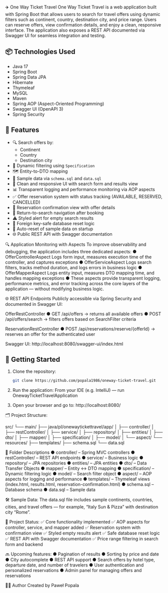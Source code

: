 ✈️ One Way Ticket Travel
One Way Ticket Travel is a web application built with Spring Boot that allows users to search for travel offers using dynamic filters such as continent, country, destination city, and price range. Users can reserve offers, view confirmation details, and enjoy a clean, responsive interface. The application also exposes a REST API documented via Swagger UI for seamless integration and testing.

## 📦 Technologies Used

- Java 17
- Spring Boot
- Spring Data JPA
- Hibernate
- Thymeleaf
- MySQL 
- Maven
- Spring AOP (Aspect-Oriented Programming)
- Swagger UI (OpenAPI 3)
- Spring Security


## 🧭 Features

- 🔍 Search offers by:
  - Continent
  - Country
  - Destination city
- 📄 Dynamic filtering using `Specification`
- 🗺️ Entity-to-DTO mapping
- 🧪 Sample data via `schema.sql` and `data.sql`
- 🎨 Clean and responsive UI with search form and results view
- 📊 Transparent logging and performance monitoring via AOP aspects
- ✅ Offer reservation system with status tracking (AVAILABLE, RESERVED, CANCELLED)
- 📩 Reservation confirmation view with offer details
- 🔁 Return-to-search navigation after booking
- ⚠️ Styled alert for empty search results
- 🔐 Foreign key-safe database reset logic
- 🧹 Auto-reset of sample data on startup
- 🌐 Public REST API with Swagger documentation


🔍 Application Monitoring with Aspects
To improve observability and debugging, the application includes three dedicated aspects:
  ● OfferControllerAspect Logs form input, measures execution time of the controller, and captures exceptions
  ● OfferServiceAspect Logs search filters, tracks method duration, and logs errors in business logic
  ● OfferMapperAspect Logs entity input, measures DTO mapping time, and handles mapping exceptions
  ● These aspects provide transparent logging, performance metrics, and error tracking across the core layers of the application — without modifying business logic.


  🌐 REST API Endpoints
Publicly accessible via Spring Security and documented in Swagger UI:

OfferRestController
  ● GET /api/offers → returns all available offers
  ● POST /api/offers/search → filters offers based on SearchFilter criteria

ReservationRestController
  ● POST /api/reservations/reserve/{offerId} → reserves an offer for the authenticated user

Swagger UI: http://localhost:8080/swagger-ui/index.html

  
## 🚀 Getting Started

1. Clone the repository:
   ```bash
   git clone https://github.com/popala1986/oneway-ticket-travel.git

2. Run the application:
   From your IDE (e.g. IntelliJ) — run OnewayTicketTravelApplication

3. Open your browser and go to:
     http://localhost:8080/

🗂️ Project Structure:

src/
└── main/
    ├── java/pl/onewaytickettravel/app/
    │   ├── controller/
    │   ├── restController/
    │   ├── service/
    │   ├── repository/
    │   ├── entities/
    │   ├── dto/
    │   ├── mapper/
    │   ├── specification/
    │   ├── model/
    │   └── aspect/
    └── resources/
        ├── templates/
        ├── schema.sql
        └── data.sql
        
📁 Folder Descriptions
●  controller/ – Spring MVC controllers
● restController/ – REST API endpoints
● service/ – Business logic
● repository/ – JPA repositories
● entities/ – JPA entities
● dto/ – Data Transfer Objects
● mapper/ – Entity ↔ DTO mapping
● specification/ – Dynamic filtering logic
● model/ – Search filter object
● aspect/ – AOP aspects for logging and performance
● templates/ – Thymeleaf views (index.html, results.html, reservation-confirmation.html)
● schema.sql – Database schema
● data.sql – Sample data

🛠️ Sample Data:
The data.sql file includes sample continents, countries, cities, and travel offers — for example, “Italy Sun & Pizza” with destination city “Rome”.

📌 Project Status:
✅ Core functionality implemented
✅ AOP aspects for controller, service, and mapper added
✅ Reservation system with confirmation view
✅ Styled empty results alert
✅ Safe database reset logic
✅ REST API with Swagger documentation
✅ Price range filtering in search form and backend

🔜 Upcoming features:
● Pagination of results
● Sorting by price and date
● City autocomplete
● REST API support
● Search offers by hotel type, departure date, and number of travelers 
● User authentication and personalized reservations
● Admin panel for managing offers and reservations


👨‍💻 Author
Created by Paweł Popala

